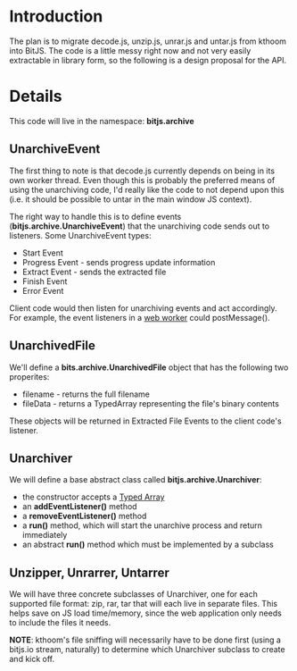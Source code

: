 # Introduction #

The plan is to migrate decode.js, unzip.js, unrar.js and untar.js from kthoom into BitJS.  The code is a little messy right now and not very easily extractable in library form, so the following is a design proposal for the API.

# Details #

This code will live in the namespace: **bitjs.archive**

## UnarchiveEvent ##

The first thing to note is that decode.js currently depends on being in its own worker thread.  Even though this is probably the preferred means of using the unarchiving code, I'd really like the code to not depend upon this (i.e. it should be possible to untar in the main window JS context).

The right way to handle this is to define events (**bitjs.archive.UnarchiveEvent**) that the unarchiving code sends out to listeners.  Some UnarchiveEvent types:

  * Start Event
  * Progress Event - sends progress update information
  * Extract Event - sends the extracted file
  * Finish Event
  * Error Event

Client code would then listen for unarchiving events and act accordingly.  For example, the event listeners in a [web worker](http://dev.w3.org/html5/workers/) could postMessage().

## UnarchivedFile ##

We'll define a **bits.archive.UnarchivedFile** object that has the following two properites:

  * filename - returns the full filename
  * fileData - returns a TypedArray representing the file's binary contents

These objects will be returned in Extracted File Events to the client code's listener.

## Unarchiver ##

We will define a base abstract class called **bitjs.archive.Unarchiver**:

  * the constructor accepts a [Typed Array](http://www.khronos.org/registry/typedarray/specs/latest/)
  * an **addEventListener()** method
  * a **removeEventListener()** method
  * a **run()** method, which will start the unarchive process and return immediately
  * an abstract **run()** method which must be implemented by a subclass

## Unzipper, Unrarrer, Untarrer ##

We will have three concrete subclasses of Unarchiver, one for each supported file format: zip, rar, tar that will each live in separate files.  This helps save on JS load time/memory, since the web application only needs to include the files it needs.

**NOTE**: kthoom's file sniffing will necessarily have to be done first (using a bitjs.io stream, naturally) to determine which Unarchiver subclass to create and kick off.